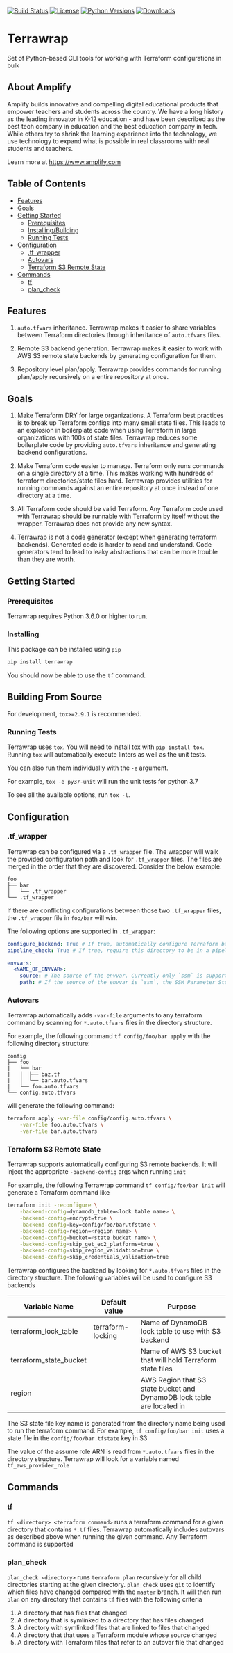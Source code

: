 [![Build Status](https://travis-ci.org/amplify-education/terrawrap.svg?branch=master)](https://travis-ci.org/amplify-education/terrawrap)
[![License](https://img.shields.io/badge/license-MIT-blue.svg)](https://raw.githubusercontent.com/amplify-education/terrawrap/master/LICENSE)
[![Python Versions](https://img.shields.io/pypi/pyversions/terrawrap.svg)](https://pypi.python.org/pypi/terrawrap)
[![Downloads](https://img.shields.io/badge/dynamic/json.svg?label=downloads&url=https%3A%2F%2Fpypistats.org%2Fapi%2Fpackages%2Fterrawrap%2Frecent&query=data.last_month&colorB=brightgreen&suffix=%2FMonth)](https://pypistats.org/api/packages/terrawrap/recent)

# Terrawrap

Set of Python-based CLI tools for working with Terraform configurations in bulk

## About Amplify
Amplify builds innovative and compelling digital educational products that empower teachers and students across the 
country. We have a long history as the leading innovator in K-12 education - and have been described as the best tech 
company in education and the best education company in tech. While others try to shrink the learning experience into the 
technology, we use technology to expand what is possible in real classrooms with real students and teachers.

Learn more at https://www.amplify.com

## Table of Contents
* [Features](#features)
* [Goals](#goals)
* [Getting Started](#getting-started)
  * [Prerequisites](#prerequisites)
  * [Installing/Building](#installingbuilding)
  * [Running Tests](#running-tests)
* [Configuration](#configuration)
  * [\.tf_wrapper](#tf_wrapper) 
  * [Autovars](#autovars)
  * [Terraform S3 Remote State](#terraform-s3-remote-state)
* [Commands](#commands)
  * [tf](#tf)
  * [plan_check](#plan_check) 


## Features 

1. `auto.tfvars` inheritance. Terrawrap makes it easier to share variables between Terraform directories through
inheritance of `auto.tfvars` files.

2. Remote S3 backend generation. Terrawrap makes it easier to work with AWS S3 remote state backends by
generating configuration for them.

3. Repository level plan/apply. Terrawrap provides commands for running plan/apply recursively on a entire
repository at once. 

## Goals

1. Make Terraform DRY for large organizations. A Terraform best practices is to break up Terraform configs
into many small state files. This leads to an explosion in boilerplate code when using Terraform in large organizations
with 100s of state files. Terrawrap reduces some boilerplate code by providing `auto.tfvars` inheritance
and generating backend configurations. 

2. Make Terraform code easier to manage. Terraform only runs commands on a single directory at a time. This makes
working with hundreds of terraform directories/state files hard. Terrawrap provides utilities for running 
commands against an entire repository at once instead of one directory at a time.

3. All Terraform code should be valid Terraform. Any Terraform code used with Terrawrap should be runnable with 
Terraform by itself without the wrapper. Terrawrap does not provide any new syntax. 

4. Terrawrap is not a code generator (except when generating terraform backends). Generated code is harder to 
read and understand. Code generators tend to lead to leaky abstractions that can be more trouble than they are worth.


## Getting Started
### Prerequisites
Terrawrap requires Python 3.6.0 or higher to run.

### Installing
This package can be installed using `pip`

```sh
pip install terrawrap
```

You should now be able to use the `tf` command.

## Building From Source
For development, `tox>=2.9.1` is recommended.

### Running Tests
Terrawrap uses `tox`. You will need to install tox with `pip install tox`.
Running `tox` will automatically execute linters as well as the unit tests.

You can also run them individually with the `-e` argument.

For example, `tox -e py37-unit` will run the unit tests for python 3.7

To see all the available options, run `tox -l`.

## Configuration
### .tf_wrapper

Terrawrap can be configured via a `.tf_wrapper` file. The wrapper will walk the provided configuration
path and look for `.tf_wrapper` files. The files are merged in the order that they are discovered. Consider 
the below example:

```text
foo
├── bar
│   └── .tf_wrapper
└── .tf_wrapper
```

If there are conflicting configurations between those two `.tf_wrapper` files, the `.tf_wrapper` file in
`foo/bar` will win.

The following options are supported in `.tf_wrapper`:
```yaml
configure_backend: True # If true, automatically configure Terraform backends.
pipeline_check: True # If true, require this directory to be in a pipeline file.

envvars:
  <NAME_OF_ENVVAR>:
    source: # The source of the envvar. Currently only `ssm` is supported.
    path: # If the source of the envvar is `ssm`, the SSM Parameter Store path to lookup the value of the environment variable from.
```

### Autovars

Terrawrap automatically adds `-var-file` arguments to any terraform command by scanning for `*.auto.tfvars` 
files in the directory structure.

For example, the following command `tf config/foo/bar apply` with the following directory structure:

```text
config
├── foo
|   └── bar
|   │  ├── baz.tf
|   │  └── bar.auto.tfvars
|   └── foo.auto.tfvars
└── config.auto.tfvars
```

will generate the following command:
```bash
terraform apply -var-file config/config.auto.tfvars \
    -var-file foo.auto.tfvars \
    -var-file bar.auto.tfvars
```

### Terraform S3 Remote State

Terrawrap supports automatically configuring S3 remote backends. It will inject the appropriate `-backend-config`
args when running `init`

For example, the following Terrawrap command `tf config/foo/bar init` will generate a Terraform command like 
 
```bash
terraform init -reconfigure \
    -backend-config=dynamodb_table=<lock table name> \
    -backend-config=encrypt=true \
    -backend-config=key=config/foo/bar.tfstate \
    -backend-config=region=<region name> \
    -backend-config=bucket=<state bucket name> \
    -backend-config=skip_get_ec2_platforms=true \
    -backend-config=skip_region_validation=true \
    -backend-config=skip_credentials_validation=true
```

Terrawrap configures the backend by looking for `*.auto.tfvars` files in the directory structure. The following
variables will be used to configure S3 backends

Variable Name | Default value | Purpose
--- | --- | ---
terraform_lock_table | terraform-locking | Name of DynamoDB lock table to use with S3 backend
terraform_state_bucket | | Name of AWS S3 bucket that will hold Terraform state files
region | | AWS Region that S3 state bucket and DynamoDB lock table are located in

The S3 state file key name is generated from the directory name being used to run the terraform command. 
For example, `tf config/foo/bar init` uses a state file in the `config/foo/bar.tfstate` key in S3


The value of the assume role ARN is read from `*.auto.tfvars` files in the directory structure. Terrawrap
will look for a variable named `tf_aws_provider_role`

## Commands
### tf

`tf <directory> <terraform command>` runs a terraform command for a given directory that contains `*.tf` files. 
Terrawrap automatically includes autovars as described above when running the given command. Any Terraform
command is supported 

### plan_check

`plan_check <directory>` runs `terraform plan` recursively for all child directories starting at the given directory.
`plan_check` uses `git` to identify which files have changed compared with the `master` branch. It will then run `plan`
on any directory that contains `tf` files with the following criteria
1. A directory that has files that changed
2. A directory that is symlinked to a directory that has files changed
3. A directory with symlinked files that are linked to files that changed
4. A directory that that uses a Terraform module whose source changed
5. A directory with Terraform files that refer to an autovar file that changed
